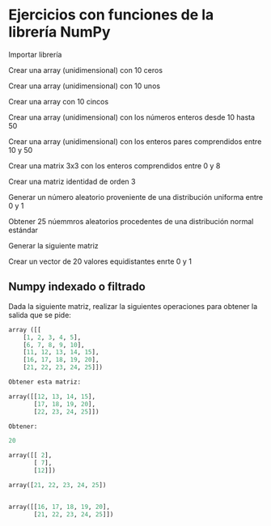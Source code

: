 # Ejercicios con funciones de la librería NumPy

Importar librería 

Crear una array (unidimensional) con 10 ceros

Crear una array (unidimensional) con 10 unos

Crear una array con 10 cincos

Crear una array (unidimensional) con los números enteros desde 10 hasta 50

Crear una array (unidimensional) con los enteros pares comprendidos entre 10 y 50

Crear una matrix 3x3 con los enteros comprendidos entre 0 y 8

Crear una matriz identidad de orden 3

Generar un número aleatorio proveniente de una distribución uniforma entre 0 y 1

Obtener 25 núemmros aleatorios procedentes de una distribución normal estándar

Generar la siguiente matriz

Crear un vector de 20 valores equidistantes enrte 0 y 1


## Numpy  indexado o filtrado

Dada la siguiente matriz, realizar la siguientes operaciones para obtener la salida que se pide:

```python
array ([[
    [1, 2, 3, 4, 5],
    [6, 7, 8, 9, 10],
    [11, 12, 13, 14, 15],
    [16, 17, 18, 19, 20],
    [21, 22, 23, 24, 25]])

Obtener esta matriz:

array([[12, 13, 14, 15],
       [17, 18, 19, 20],
       [22, 23, 24, 25]])

Obtener:

20

array([[ 2],
       [ 7],
       [12]])

array([21, 22, 23, 24, 25])


array([[16, 17, 18, 19, 20],
       [21, 22, 23, 24, 25]])

